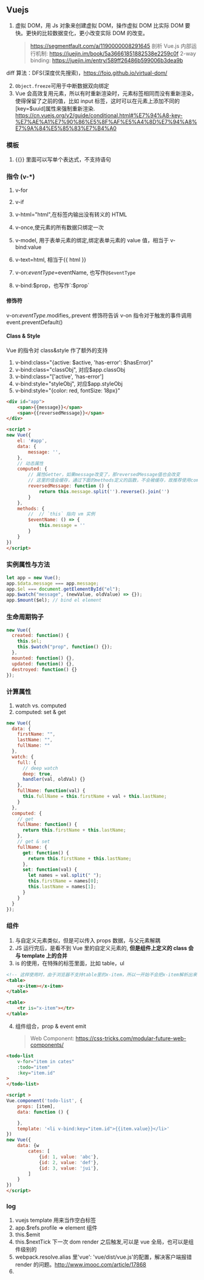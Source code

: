 ## Vuejs

1.  虚拟 DOM，用 Js 对象来创建虚拟 DOM，操作虚拟 DOM 比实际 DOM 要快。更快的比较数据变化，更小改变实际 DOM 的改变。
    > https://segmentfault.com/a/1190000008291645
    > 剖析 Vue.js 内部运行机制: https://juejin.im/book/5a36661851882538e2259c0f
    > 2-way binding: https://juejin.im/entry/589ff26486b599006b3dea9b

diff 算法：DFS(深度优先搜索)，https://foio.github.io/virtual-dom/

2.  `Object.freeze`可用于中断数据双向绑定
3.  Vue 会高效复用元素，所以有时重新渲染时，元素标签相同而没有重新渲染，使得保留了之前的值，比如 input 标签，这时可以在元素上添加不同的[key=$uuid]属性来强制重新渲染. https://cn.vuejs.org/v2/guide/conditional.html#%E7%94%A8-key-%E7%AE%A1%E7%90%86%E5%8F%AF%E5%A4%8D%E7%94%A8%E7%9A%84%E5%85%83%E7%B4%A0

### 模板

1.  {{}} 里面可以写单个表达式，不支持语句

### 指令 (v-\*)

1.  v-for
2.  v-if
3.  v-html="html",在标签内输出没有转义的 HTML
4.  v-once,使元素的所有数据只绑定一次
5.  v-model, 用于表单元素的绑定,绑定表单元素的 value 值，相当于 v-bind:value
6.  v-text=html, 相当于{{ html }}

7.  v-on:$eventType=$eventName, 也写作`@$eventType`
8.  v-bind:$prop，也写作`:$prop`

#### 修饰符

v-on:$eventType.$modifies,.prevent 修饰符告诉 v-on 指令对于触发的事件调用 event.preventDefault()

#### Class & Style

Vue 的指令对 class&style 作了额外的支持

1.  v-bind:class="{active: $active, 'has-error': $hasError}"
2.  v-bind:class="classObj", 对应$app.classObj
3.  v-bind:class="['active', 'has-error']
4.  v-bind:style="styleObj", 对应$app.styleObj
5.  v-bind:style="{color: red, fontSize: 18px}"

```html
<div id="app">
    <span>{{message}}</span>
    <span>{{reversedMessage}}</span>
</div>

<script >
new Vue({
    el: '#app',
    data: {
        message: '',
    },
    // 动态属性
    computed: {
        // 属性Getter，如果message改变了，那reversedMessage值也会改变
        // 这里的值会缓存，通过下面的methods定义的函数，不会被缓存，故推荐使用computed方式
        reversedMessage: function () {
            return this.message.split('').reverse().join('')
        }  
    },
    methods: {
        //  // `this` 指向 vm 实例
        $eventName: () => {
            this.message = ''
        }
    }
})
</script>
```

### 实例属性与方法

```js
let app = new Vue();
app.$data.message === app.message;
app.$el === document.getElementById("el");
app.$watch("message", (newValue, oldValue) => {});
app.$mount($el); // bind el element
```

### 生命周期钩子

```js
new Vue({
  created: function() {
    this.$el;
    this.$watch("prop", function() {});
  },
  mounted: function() {},
  updated: function() {},
  destroyed: function() {}
});
```

### 计算属性

1.  watch vs. computed
2.  computed: set & get

```js
new Vue({
  data: {
    firstName: "",
    lastName: "",
    fullName: ""
  },
  watch: {
    full: {
      // deep watch
      deep: true,
      handler(val, oldVal) {}
    },
    fullName: function(val) {
      this.fullName = this.firstName + val + this.lastName;
    }
  },
  computed: {
    // get
    fullName: function() {
      return this.firstName + this.lastName;
    },
    // get & set
    fullName: {
      get: function() {
        return this.firstName + this.lastName;
      },
      set: function(val) {
        let names = val.split(" ");
        this.firstName = names[0];
        this.lastName = names[1];
      }
    }
  }
});
```

### 组件

1.  与自定义元素类似，但是可以传入 props 数据，与父元素解耦
2.  JS 运行完后，是看不到 Vue 里的自定义元素的,
    **但是组件上定义的 class 会与 template 上的合并**
3.  is 的使用，在特殊的标签里面，比如 table，ul

```html
<!-- 这样使用时，由于浏览器不支持table里的x-item，所以一开始不会把x-item解析出来 -->
<table>
    <x-item></x-item>
</table>

<table>
    <tr is="x-item"></tr>
</table>
```

4.  组件组合，prop & event emit
    > Web Component: https://css-tricks.com/modular-future-web-components/

```html
<todo-list
    v-for="item in cates"
    :todo="item"
    :key="item.id"
>
</todo-list>

<script >
Vue.component('todo-list', {
    props: [item],
    data: function () {

    },
    template: '<li v-bind:key="item.id">{{item.value}}</li>'
})
new Vue({
    data: {w
        cates: [
            {id: 1, value: 'abc'},
            {id: 2, value: 'def'},
            {id: 3, value: 'jui'},
        ]
    }
})
</script>
```

### log

1.  vuejs template 用来当作空白标签
2.  <element ref="profile" /> app.$refs.profile => element 组件
3.  this.$emit
4.  this.$nextTick 下一次 dom render 之后触发,可以是 vue 全局，也可以是组件级别的
5.  webpack.resolve.alias 里'vue': 'vue/dist/vue.js'的配置，解决客户端报错 render 的问题。http://www.imooc.com/article/17868
6.
